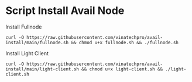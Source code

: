 # Script Install Avail Node

Install Fullnode
```
curl -O https://raw.githubusercontent.com/vinatechpro/avail-install/main/fullnode.sh && chmod u+x fullnode.sh && ./fullnode.sh
```

Install Light Client
```
curl -O https://raw.githubusercontent.com/vinatechpro/avail-install/main/light-client.sh && chmod u+x light-client.sh && ./light-client.sh
```